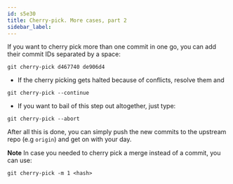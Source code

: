 ```yaml
---
id: s5e30
title: Cherry-pick. More cases, part 2
sidebar_label:
---
```


 If you want to cherry pick more than one commit in one go, you can add their commit IDs separated by a space:

 `git cherry-pick d467740 de906d4`


 - If the cherry picking gets halted because of conflicts, resolve them and

 `git cherry-pick --continue`


 - If you want to bail of this step out altogether, just type:

 `git cherry-pick --abort`


 After all this is done, you can simply push the new commits to the upstream repo (e.g `origin`) and get on with your day.


**Note**
In case you needed to cherry pick a merge instead of a commit, you can use:

`git cherry-pick -m 1 <hash>`

